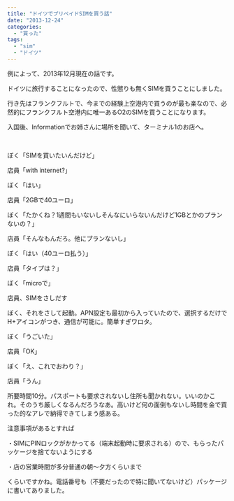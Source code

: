 ```yaml
---
title: "ドイツでプリペイドSIMを買う話"
date: "2013-12-24"
categories: 
  - "買った"
tags: 
  - "sim"
  - "ドイツ"
---
```


例によって、2013年12月現在の話です。

ドイツに旅行することになったので、性懲りも無くSIMを買うことにしました。

行き先はフランクフルトで、今までの経験上空港内で買うのが最も楽なので、必然的にフランクフルト空港内に唯一あるO2のSIMを買うことになります。

入国後、Informationでお姉さんに場所を聞いて、ターミナル1のお店へ。

 

ぼく「SIMを買いたいんだけど」

店員「with internet?」

ぼく「はい」

店員「2GBで40ユーロ」

ぼく「たかくね？1週間もいないしそんなにいらないんだけど1GBとかのプランないの？」

店員「そんなもんだろ。他にプランないし」

ぼく「はい（40ユーロ払う）」

店員「タイプは？」

ぼく「microで」

店員、SIMをさしだす

ぼく、それをさして起動。APN設定も最初から入っていたので、選択するだけでH+アイコンがつき、通信が可能に。簡単すぎワロタ。

ぼく「うごいた」

店員「OK」

ぼく「え、これでおわり？」

店員「うん」

所要時間10分。パスポートも要求されないし住所も聞かれない。いいのかこれ。そのうち厳しくなるんだろうなあ。高いけど何の面倒もないし時間を金で買った的なアレで納得できてしまう感ある。

注意事項があるとすれば

・SIMにPINロックがかかってる（端末起動時に要求される）ので、もらったパッケージを捨てないようにする

・店の営業時間が多分普通の朝～夕方くらいまで

くらいですかね。電話番号も（不要だったので特に聞いてないけど）パッケージに書いてありました。
